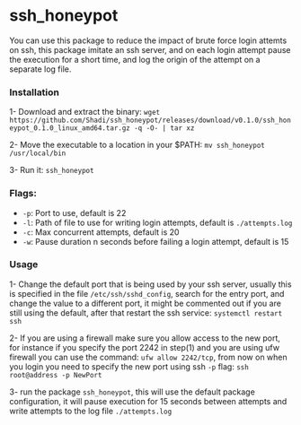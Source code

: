 # ssh_honeypot

You can use this package to reduce the impact of brute force login attemts on ssh, this package imitate an ssh server, and on each login attempt pause the execution for a short time, and log the origin of the attempt on a separate log file.


### Installation

1- Download and extract the binary: `wget https://github.com/Shadi/ssh_honeypot/releases/download/v0.1.0/ssh_honeypot_0.1.0_linux_amd64.tar.gz -q -O- | tar xz`

2- Move the executable to a location in your $PATH: `mv ssh_honeypot /usr/local/bin`

3- Run it: `ssh_honeypot`

### Flags:

* `-p`: Port to use, default is 22 
* `-l`: Path of file to use for writing login attempts, default is `./attempts.log`
* `-c`: Max concurrent attempts, default is 20
* `-w`: Pause duration  n seconds before failing a login attempt, default is 15

### Usage

1- Change the default port that is being used by your ssh server, usually this is specified in the file `/etc/ssh/sshd_config`, search  for the entry port, and change the value to a different port, it might be commented out if you are still using the default, after that restart the ssh service: `systemctl restart ssh`

2- If you are using a firewall make sure you allow access to the new port, for instance if you specify the port 2242 in step(1) and you are using ufw firewall you can use the command: `ufw allow 2242/tcp`, from now on when you login you need to specify the new port using ssh `-p` flag: `ssh root@address -p NewPort`

3- run the package `ssh_honeypot`, this will use the default package configuration, it will pause execution for 15 seconds between attempts and write attempts to the log file `./attempts.log`
